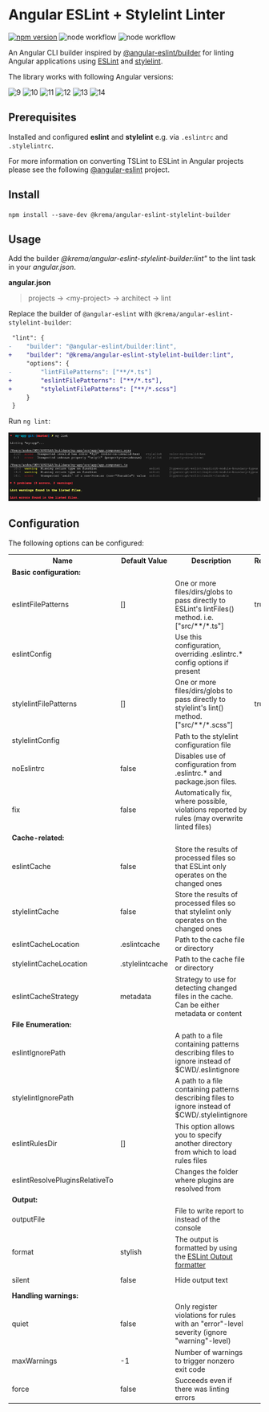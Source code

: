 
# Angular ESLint + Stylelint Linter

[![npm version](https://badge.fury.io/js/@krema%2Fangular-eslint-stylelint-builder.svg)](https://badge.fury.io/js/@krema%2Fangular-eslint-stylelint-builder) ![node workflow](https://github.com/krema/angular-eslint-stylelint-builder/actions/workflows/integration-test.yml/badge.svg) ![node workflow](https://github.com/krema/angular-eslint-stylelint-builder/actions/workflows/unit-test.yml/badge.svg)


An Angular CLI builder inspired by [@angular-eslint/builder](https://github.com/angular-eslint/angular-eslint/tree/master/packages/builder) for linting Angular applications using [ESLint](https://eslint.org/) and [stylelint](https://stylelint.io/).

The library works with following Angular versions:

![9](https://img.shields.io/badge/angular-9-%23DD0031.svg?flat-square&logo=angular&labelColor=ff0000&color=grey) ![10](https://img.shields.io/badge/angular-10-%23DD0031.svg?flat-square&logo=angular&labelColor=ff0000&color=grey) ![11](https://img.shields.io/badge/angular-11-%23DD0031.svg?flat-square&logo=angular&labelColor=ff0000&color=grey) ![12](https://img.shields.io/badge/angular-12-%23DD0031.svg?flat-square&logo=angular&labelColor=ff0000&color=grey) ![13](https://img.shields.io/badge/angular-13-%23DD0031.svg?flat-square&logo=angular&labelColor=ff0000&color=grey) ![14](https://img.shields.io/badge/angular-14-%23DD0031.svg?flat-square&logo=angular&labelColor=ff0000&color=grey)

## Prerequisites

Installed and configured **eslint** and **stylelint** e.g. via `.eslintrc` and `.stylelintrc`.

For more information on converting TSLint to ESLint in Angular projects please see the following [@angular-eslint](https://github.com/angular-eslint/angular-eslint) project.

## Install

`npm install --save-dev @krema/angular-eslint-stylelint-builder`

## Usage

Add the builder *@krema/angular-eslint-stylelint-builder:lint"* to the lint task in your *angular.json*. 


**angular.json**

> projects &#8594; \<my-project> &#8594; architect &#8594; lint

Replace the builder of `@angular-eslint` with `@krema/angular-eslint-stylelint-builder`:


```diff        
 "lint": {
-    "builder": "@angular-eslint/builder:lint",
+    "builder": "@krema/angular-eslint-stylelint-builder:lint",
     "options": {
-        "lintFilePatterns": ["**/*.ts"]
+        "eslintFilePatterns": ["**/*.ts"],
+        "stylelintFilePatterns": ["**/*.scss"]
     }
 }
```

Run `ng lint`:

![](.github/assets/terminal.png)

## Configuration

The following options can be configured:

<table>
  <tr>
    <th>Name</th>
    <th>Default Value</th>
    <th>Description</th>
    <th>Required</th>
    <th>Linter</th>
  </tr>
  <tr>
    <td colspan="5"><b>Basic configuration:</b></td>
  </tr>
  <tr>
    <td>eslintFilePatterns</td>
    <td>[]</td>
    <td>
      One or more files/dirs/globs to pass directly to ESLint&#39;s lintFiles()
      method. i.e. [&quot;src/**/*.ts&quot;]
    </td>
    <td>true</td>
    <td>eslint</td>
  </tr>
  <tr>
    <td>eslintConfig</td>
    <td></td>
    <td>
      Use this configuration, overriding .eslintrc.* config options if present
    </td>
    <td></td>
    <td>eslint</td>
  </tr>
  <tr>
    <td>stylelintFilePatterns</td>
    <td>[]</td>
    <td>
      One or more files/dirs/globs to pass directly to stylelint&#39;s lint()
      method. [&quot;src/**/*.scss&quot;]
    </td>
    <td>true</td>
    <td>stylelint</td>
  </tr>
  <tr>
    <td>stylelintConfig</td>
    <td>&nbsp;</td>
    <td>Path to the stylelint configuration file</td>
    <td></td>
    <td>stylelint</td>
  </tr>
  <tr>
    <td>noEslintrc</td>
    <td>false</td>
    <td>
      Disables use of configuration from .eslintrc.* and package.json files.
    </td>
    <td></td>
    <td>eslint</td>
  </tr>
  <tr>
    <td>fix</td>
    <td>false</td>
    <td>
      Automatically fix, where possible, violations reported by rules (may
      overwrite linted files)
    </td>
    <td></td>
    <td>eslint, stylelint</td>
  </tr>
  <tr>
    <td colspan="5"><b>Cache-related:</b></td>
  </tr>
  <tr>
    <td>eslintCache</td>
    <td>false</td>
    <td>
      Store the results of processed files so that ESLint only operates on the
      changed ones
    </td>
    <td></td>
    <td>eslint</td>
  </tr>
  <tr>
    <td>stylelintCache</td>
    <td>false</td>
    <td>
      Store the results of processed files so that stylelint only operates on
      the changed ones
    </td>
    <td></td>
    <td>stylelint</td>
  </tr>
  <tr>
    <td>eslintCacheLocation</td>
    <td>.eslintcache</td>
    <td>Path to the cache file or directory</td>
    <td></td>
    <td>eslint</td>
  </tr>
  <tr>
    <td>stylelintCacheLocation</td>
    <td>.stylelintcache</td>
    <td>Path to the cache file or directory</td>
    <td></td>
    <td>stylelint</td>
  </tr>
  <tr>
    <td>eslintCacheStrategy</td>
    <td>metadata</td>
    <td>
      Strategy to use for detecting changed files in the cache. Can be either
      metadata or content
    </td>
    <td></td>
    <td>eslint</td>
  </tr>
  <tr>
    <td colspan="5"><b>File Enumeration:</b></td>
  </tr>
  <tr>
    <td>eslintIgnorePath</td>
    <td></td>
    <td>
      A path to a file containing patterns describing files to ignore instead of
      $CWD/.eslintignore
    </td>
    <td></td>
    <td>eslint</td>
  </tr>
  <tr>
    <td>stylelintIgnorePath</td>
    <td></td>
    <td>
      A path to a file containing patterns describing files to ignore instead of
      $CWD/.stylelintignore
    </td>
    <td></td>
    <td>stylelint</td>
  </tr>
  <tr>
    <td>eslintRulesDir</td>
    <td>[]</td>
    <td>
      This option allows you to specify another directory from which to load
      rules files
    </td>
    <td></td>
    <td>eslint</td>
  </tr>
  <tr>
    <td>eslintResolvePluginsRelativeTo</td>
    <td></td>
    <td>Changes the folder where plugins are resolved from</td>
    <td></td>
    <td>eslint</td>
  </tr>
  <tr>
    <td colspan="5"><b>Output:</b></td>
  </tr>
  <tr>
    <td>outputFile</td>
    <td></td>
    <td>File to write report to instead of the console</td>
    <td></td>
    <td>eslint, stylelint</td>
  </tr>
  <tr>
    <td>format</td>
    <td>stylish</td>
    <td>
      The output is formatted by using the
      <a href="https://eslint.org/docs/user-guide/formatters/">
        ESLint Output formatter</a
      >
    </td>
    <td></td>
    <td>eslint, stylelint</td>
  </tr>
  <tr>
    <td>silent</td>
    <td>false</td>
    <td>Hide output text</td>
    <td></td>
    <td>eslint, stylelint</td>
  </tr>
  <tr>
    <td colspan="5"><b>Handling warnings:</b></td>
  </tr>
  <tr>
    <td>quiet</td>
    <td>false</td>
    <td>
      Only register violations for rules with an "error"-level severity (ignore
      "warning"-level)
    </td>
    <td></td>
    <td>eslint, stylelint</td>
  </tr>
  <tr>
    <td>maxWarnings</td>
    <td>-1</td>
    <td>Number of warnings to trigger nonzero exit code</td>
    <td></td>
    <td>eslint, stylelint</td>
  </tr>
  <tr>
    <td>force</td>
    <td>false</td>
    <td>Succeeds even if there was linting errors</td>
    <td></td>
    <td>eslint, stylelint</td>
  </tr>
</table>
